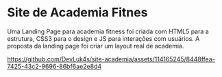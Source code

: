 <h1>Site de Academia Fitnes</h1>
<p>Uma Landing Page para academia fitness foi criada com HTML5 para a estrutura, CSS3 para o design e JS para interações com usuários. A proposta da landing page foi criar um layout real de academia.</p>


https://github.com/DevLuk4s/site-academia/assets/114165245/8448ffea-7425-43c2-9696-86bf6ae2e8d4

